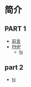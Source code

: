 # 简介

## PART 1
* [前言](README.md)
* [PHP](mbls/PHP/README.md)
    * [hi](hiewf.md)


## part 2
* [hi](README.md)